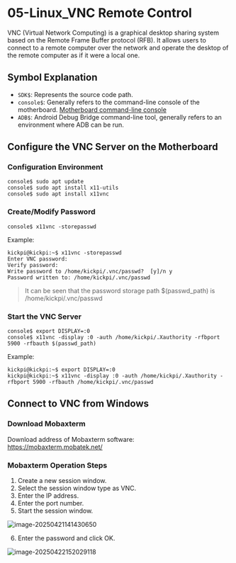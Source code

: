 # 05-Linux_VNC Remote Control

VNC (Virtual Network Computing) is a graphical desktop sharing system based on the Remote Frame Buffer protocol (RFB). It allows users to connect to a remote computer over the network and operate the desktop of the remote computer as if it were a local one.

## Symbol Explanation

* `SDK$`: Represents the source code path.
* `console$`: Generally refers to the command-line console of the motherboard. [Motherboard command-line console](#console_readme)
* `ADB$`: Android Debug Bridge command-line tool, generally refers to an environment where ADB can be run.

## Configure the VNC Server on the Motherboard

### Configuration Environment

```
console$ sudo apt update
console$ sudo apt install x11-utils
console$ sudo apt install x11vnc
```

### Create/Modify Password

```
console$ x11vnc -storepasswd
```

Example:

```
kickpi@kickpi:~$ x11vnc -storepasswd
Enter VNC password: 
Verify password:    
Write password to /home/kickpi/.vnc/passwd?  [y]/n y
Password written to: /home/kickpi/.vnc/passwd
```

> It can be seen that the password storage path $(passwd_path) is /home/kickpi/.vnc/passwd

### Start the VNC Server

```
console$ export DISPLAY=:0
console$ x11vnc -display :0 -auth /home/kickpi/.Xauthority -rfbport 5900 -rfbauth $(passwd_path)
```

Example:

```
kickpi@kickpi:~$ export DISPLAY=:0
kickpi@kickpi:~$ x11vnc -display :0 -auth /home/kickpi/.Xauthority -rfbport 5900 -rfbauth /home/kickpi/.vnc/passwd
```

## Connect to VNC from Windows

### Download Mobaxterm

Download address of Mobaxterm software: https://mobaxterm.mobatek.net/

### Mobaxterm Operation Steps

1. Create a new session window.
2. Select the session window type as VNC.
3. Enter the IP address.
4. Enter the port number.
5. Start the session window.

![image-20250421141430650](http://tanzhtanzh.oss-cn-shenzhen.aliyuncs.com/img/image-20250421141430650.png)

6. Enter the password and click OK.

![image-20250422152029118](http://tanzhtanzh.oss-cn-shenzhen.aliyuncs.com/img/image-20250422152029118.png)
